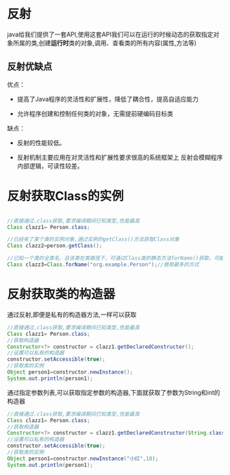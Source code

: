 # 反射

java给我们提供了一套API,使用这套API我们可以在运行的时候动态的获取指定对象所属的类,创建**运行时**类的对象,调用、查看类的所有内容(属性,方法等)

## 反射优缺点

优点：

- 提高了Java程序的灵活性和扩展性，降低了耦合性，提高自适应能力

- 允许程序创建和控制任何类的对象，无需提前硬编码目标类

缺点：

- 反射的性能较低。

- 反射机制主要应用在对灵活性和扩展性要求很高的系统框架上
    反射会模糊程序内部逻辑，可读性较差。

# 反射获取Class的实例

```java

//直接通过.class获取,要求编译期间已知类型,性能最高
Class clazz1= Person.class;

//已经有了某个类的实例对象,通过实例的getClass()方法获取Class对象
Class clazz2=person.getClass();

//已知一个类的全类名，且该类在类路径下，可通过Class类的静态方法forName()获取，可能抛出ClassNotFoundException
Class clazz3=Class.forName("org.example.Person");//使用最多的方式
```

# 反射获取类的构造器

通过反射,即便是私有的构造器方法,一样可以获取

```java
//直接通过.class获取,要求编译期间已知类型,性能最高
Class clazz1= Person.class;
//获取构造器
Constructor<?> constructor = clazz1.getDeclaredConstructor();
//设置可以私有的构造器
constructor.setAccessible(true);
//获取类的实例
Object person1=constructor.newInstance();
System.out.println(person1);
```

通过指定参数列表,可以获取指定参数的构造器,下面就获取了参数为String和int的构造器

```java
//直接通过.class获取,要求编译期间已知类型,性能最高
Class clazz1= Person.class;
//获取构造器
Constructor<?> constructor = clazz1.getDeclaredConstructor(String.class,int.class);
//设置可以私有的构造器
constructor.setAccessible(true);
//获取类的实例
Object person1=constructor.newInstance("小红",18);
System.out.println(person1);
```


